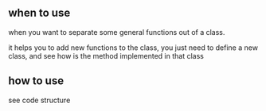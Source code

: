 ## when to use
when you want to separate some general functions out of a class.

it helps you to add new functions to the class, you just need to define a new class, 
and see how is the method implemented in that class


## how to use
see code structure
